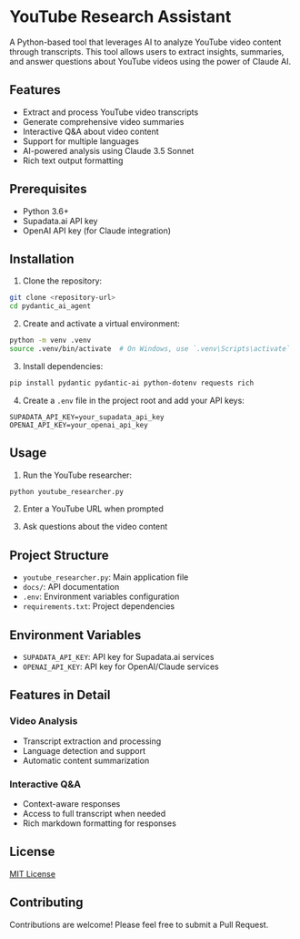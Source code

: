 # YouTube Research Assistant

A Python-based tool that leverages AI to analyze YouTube video content through transcripts. This tool allows users to extract insights, summaries, and answer questions about YouTube videos using the power of Claude AI.

## Features

- Extract and process YouTube video transcripts
- Generate comprehensive video summaries
- Interactive Q&A about video content
- Support for multiple languages
- AI-powered analysis using Claude 3.5 Sonnet
- Rich text output formatting

## Prerequisites

- Python 3.6+
- Supadata.ai API key
- OpenAI API key (for Claude integration)

## Installation

1. Clone the repository:

```bash
git clone <repository-url>
cd pydantic_ai_agent
```

2. Create and activate a virtual environment:

```bash
python -m venv .venv
source .venv/bin/activate  # On Windows, use `.venv\Scripts\activate`
```

3. Install dependencies:

```bash
pip install pydantic pydantic-ai python-dotenv requests rich
```

4. Create a `.env` file in the project root and add your API keys:

```
SUPADATA_API_KEY=your_supadata_api_key
OPENAI_API_KEY=your_openai_api_key
```

## Usage

1. Run the YouTube researcher:

```bash
python youtube_researcher.py
```

2. Enter a YouTube URL when prompted

3. Ask questions about the video content

## Project Structure

- `youtube_researcher.py`: Main application file
- `docs/`: API documentation
- `.env`: Environment variables configuration
- `requirements.txt`: Project dependencies

## Environment Variables

- `SUPADATA_API_KEY`: API key for Supadata.ai services
- `OPENAI_API_KEY`: API key for OpenAI/Claude services

## Features in Detail

### Video Analysis

- Transcript extraction and processing
- Language detection and support
- Automatic content summarization

### Interactive Q&A

- Context-aware responses
- Access to full transcript when needed
- Rich markdown formatting for responses

## License

[MIT License](LICENSE)

## Contributing

Contributions are welcome! Please feel free to submit a Pull Request.
